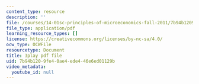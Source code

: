 ```yaml
---
content_type: resource
description: ''
file: /courses/14-01sc-principles-of-microeconomics-fall-2011/7b94b1209fe40ae4ede446e6ed01129b_oju-1Ogh1ks.pdf
file_type: application/pdf
learning_resource_types: []
license: https://creativecommons.org/licenses/by-nc-sa/4.0/
ocw_type: OCWFile
resourcetype: Document
title: 3play pdf file
uid: 7b94b120-9fe4-0ae4-ede4-46e6ed01129b
video_metadata:
  youtube_id: null
---
```

